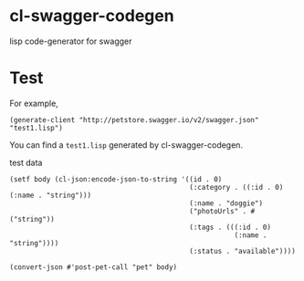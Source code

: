# cl-swagger-codegen #
lisp code-generator for swagger

# Test #
For example, 

`(generate-client "http://petstore.swagger.io/v2/swagger.json" "test1.lisp")`


You can find a `test1.lisp` generated by cl-swagger-codegen.

test data

```
(setf body (cl-json:encode-json-to-string '((id . 0)
                                            (:category . ((:id . 0) (:name . "string")))
                                            (:name . "doggie")
                                            ("photoUrls" . #("string"))
                                            (:tags . (((:id . 0)
                                                       (:name . "string"))))
                                            (:status . "available"))))

(convert-json #'post-pet-call "pet" body)

```

